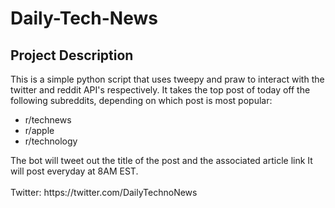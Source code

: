 # Daily-Tech-News
<h2>Project Description</h2>
<p>
  This is a simple python script that uses tweepy and praw to interact with the twitter and reddit API's respectively. It takes the top post of today off the following subreddits, depending on which post is most popular:
  <ul>
    <li>r/technews</li>
    <li>r/apple</li>
    <li>r/technology</li>
  </ul>   
  The bot will tweet out the title of the post and the associated article link It will post everyday at 8AM EST.
  <br>
  <br>
  Twitter: https://twitter.com/DailyTechnoNews
</p>
